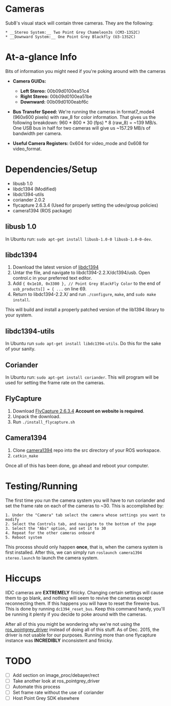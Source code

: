 # Cameras
Sub8's visual stack will contain three cameras. They are the following: 

    * __Stereo System:__ Two Point Grey Chameleon3s (CM3-13S2C) 
    * __Downward System:__ One Point Grey Blackfly (U3-13S2C) 

# At-a-glance Info
Bits of information you might need if you're poking around with the cameras

* __Camera GUIDs:__ 
    * __Left Stereo:__ 00b09d0100ea51c4
    * __Right Stereo:__ 00b09d0100ea51be
    * __Downward:__ 00b09d0100eabf6c

* __Bus Transfer Speed:__ We're running the cameras in format7_mode4 (960x600 pixels) with raw_8 for color information. That gives us the following breakdown: 960 * 800 * 30 (fps) * 8 (raw_8) = ~139 MB/s. One USB bus in half for two cameras will give us ~157.29 MB/s of bandwidth per camera. 
* __Useful Camera Registers:__ 0x604 for video_mode and 0x608 for video_format.  

# Dependencies/Setup

* libusb 1.0
* libdc1394 (Modified)
* libdc1394-utils
* coriander 2.0.2
* flycapture 2.6.3.4 (Used for properly setting the udev/group policies)
* camera1394 (ROS package)

## libusb 1.0
In Ubuntu run: `sudo apt-get install libusb-1.0-0 libusb-1.0-0-dev`.

## libdc1394
1. Download the latest version of [libdc1394](http://sourceforge.net/projects/libdc1394/)
2. Untar the file, and navigate to libdc1394-2.2.X/dc1394/usb. Open control.c in your preferred text editor.
3. Add `{ 0x1e10, 0x3300 }, // Point Grey BlackFly Color` to the end of `usb_products[] = { ...` on line 69.
4. Return to libdc1394-2.2.X/ and run `./configure`, `make`, and `sudo make install`.

This will build and install a properly patched version of the lib1394 library to your system. 

## libdc1394-utils
In Ubuntu run `sudo apt-get install libdc1394-utils`. Do this for the sake of your sanity. 

## Coriander
In Ubuntu run: `sudo apt-get install coriander`.
This will program will be used for setting the frame rate on the cameras.

## FlyCapture
1. Download [FlyCapture 2.6.3.4](https://www.ptgrey.com/support/downloads) __Account on website is required__.
2. Unpack the download. 
3. Run `./install_flycapture.sh`

## Camera1394
1. Clone [camera1394](https://github.com/ros-drivers/camera1394) repo into the src directory of your ROS workspace. 
2. `catkin_make`

Once all of this has been done, go ahead and reboot your computer. 

# Testing/Running

The first time you run the camera system you will have to run coriander and set the frame rate on each of the cameras to ~30. This is accomplished by:

    1. Under the "Camera" tab select the camera whose settings you want to modify
    2. Select the Controls tab, and navigate to the bottom of the page
    3. Select the "Abs" option, and set it to 30
    4. Repeat for the other cameras onboard
    5. Reboot system

This process should only happen __once__, that is, when the camera system is first installed. 
After this, we can simply run `roslaunch camera1394 stereo.launch` to launch the camera system. 

# Hiccups

IIDC cameras are __EXTREMELY__ finicky. Changing certain settings will cause them to go blank, and nothing will seem to revive the cameras except reconnecting them. If this happens you will have to reset the firewire bus. This is done by running `dc1394_reset_bus`. Keep this command handy, you'll be running it plenty if you decide to poke around with the cameras. 

After all of this you might be wondering why we're not using the [ros_pointgrey_driver](https://github.com/ros-drivers/pointgrey_camera_driver) instead of doing all of this stuff. As of Dec. 2015, the driver is not usable for our purposes. Running more than one flycapture instance was __INCREDIBLY__ inconsistent and finicky. 

# TODO
- [ ] Add section on image_proc/debayer/rect
- [ ] Take another look at ros_pointgrey_driver
- [ ] Automate this process
- [ ] Set frame rate without the use of coriander
- [ ] Host Point Grey SDK elsewhere